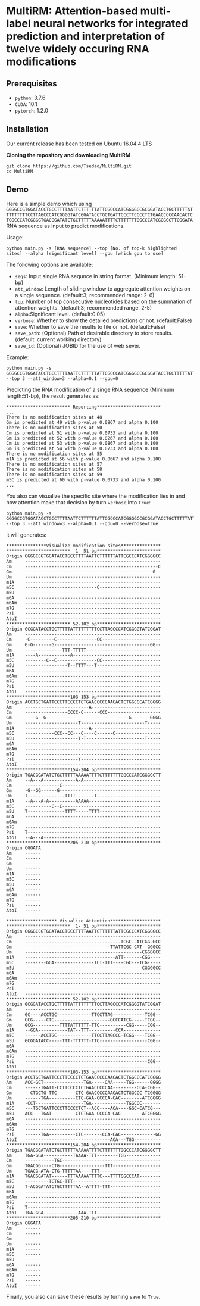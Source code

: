 # MultiRM: Attention-based multi-label neural networks for integrated prediction and interpretation of twelve widely occuring RNA modifications

## Prerequisites
* `python`: 3.7.6
* `CUDA`: 10.1
* `pytorch`: 1.2.0
## Installation
Our current release has been tested on Ubuntu 16.04.4 LTS

**Cloning the repository and downloading MultiRM**
```
git clone https://github.com/Tsedao/MultiRM.git
cd MultiRM
```

## Demo
Here is a simple demo which using `GGGGCCGTGGATACCTGCCTTTTAATTCTTTTTTATTCGCCCATCGGGGCCGCGGATACCTGCTTTTTATTTTTTTTTCCTTAGCCCATCGGGGTATCGGATACCTGCTGATTCCCTTCCCCTCTGAACCCCCAACACTCTGGCCCATCGGGGTGACGGATATCTGCTTTTTAAAAATTTTCTTTTTTTGGCCCATCGGGGCTTCGGATA`
RNA sequence as input to predict modifications.

Usage:
```
python main.py -s [RNA sequence] --top [No. of top-k highlighted sites] --alpha [significant level] --gpu [which gpu to use]
```

The following options are available:

* `seqs`: Input single RNA sequnce in string format. (Minimum length: 51-bp)
* `att_window`: Length of sliding window to aggregate attention weights on a single sequence. (default:3; recommended range: 2-6)
* `top`: Number of top consecutive nucleotides based on the summation of attention weights. (default:3; recommended range: 2-5)
* `alpha`:Significant level. (default:0.05)
* `verbose`: Whether to show the detailed predictions or not. (default:False)
* `save`: Whether to save the results to file or not. (default:False)
* `save_path`: (Optional) Path of desirable directory to store results. (default: current working directory)
* `save_id`: (Optional) JOBID for the use of web sever. 

Example:
```
python main.py -s GGGGCCGTGGATACCTGCCTTTTAATTCTTTTTTATTCGCCCATCGGGGCCGCGGATACCTGCTTTTTATTTTTTTTTCCTTAGCCCATCGGGGTATCGGATACCTGCTGATTCCCTTCCCCTCTGAACCCCCAACACTCTGGCCCATCGGGGTGACGGATATCTGCTTTTTAAAAATTTTCTTTTTTTGGCCCATCGGGGCTTCGGATA --top 3 --att_window=3 --alpha=0.1 --gpu=0
```
Predicting the RNA modification of a singe RNA sequence (Minimum length:51-bp), the result generates as:
```
************************ Reporting************************
...
There is no modification sites at 48 
Gm is predicted at 49 with p-value 0.0867 and alpha 0.100
There is no modification sites at 50 
Cm is predicted at 51 with p-value 0.0733 and alpha 0.100
Gm is predicted at 52 with p-value 0.0267 and alpha 0.100
Cm is predicted at 53 with p-value 0.0867 and alpha 0.100
Gm is predicted at 54 with p-value 0.0733 and alpha 0.100
There is no modification sites at 55 
m1A is predicted at 56 with p-value 0.0667 and alpha 0.100
There is no modification sites at 57 
There is no modification sites at 58 
There is no modification sites at 59 
m5C is predicted at 60 with p-value 0.0733 and alpha 0.100
...
```
You also can visualize the specific site where the modification lies in and
how attention make that decision by turn `verbose` into `True`:
```
python main.py -s GGGGCCGTGGATACCTGCCTTTTAATTCTTTTTTATTCGCCCATCGGGGCCGCGGATACCTGCTTTTTATTTTTTTTTCCTTAGCCCATCGGGGTATCGGATACCTGCTGATTCCCTTCCCCTCTGAACCCCCAACACTCTGGCCCATCGGGGTGACGGATATCTGCTTTTTAAAAATTTTCTTTTTTTGGCCCATCGGGGCTTCGGATA --top 3 --att_window=3 --alpha=0.1 --gpu=0 --verbose=True
```
it will generates:
```
***************Visualize modification sites***************
************************  1- 51 bp************************
Origin GGGGCCGTGGATACCTGCCTTTTAATTCTTTTTTATTCGCCCATCGGGGCC
Am     ---------------------------------------------------
Cm     --------------------------------------------------C
Gm     ------------------------------------------------G--
Um     ---------------------------------------------------
m1A    ---------------------------------------------------
m5C    ---------------------------C-----------------------
m5U    ---------------------------------------------------
m6A    ---------------------------------------------------
m6Am   ---------------------------------------------------
m7G    ---------------------------------------------------
Psi    ---------------------------------------------------
AtoI   ---------------------------------------------------
************************ 52-102 bp************************
Origin GCGGATACCTGCTTTTTATTTTTTTTTCCTTAGCCCATCGGGGTATCGGAT
Am     ---------------------------------------------------
Cm     -C---------C---------------CC----------------------
Gm     G-G-------G------------------------------------GG--
Um     --------------TTT-TTTTT----------------------------
m1A    ----A------------A---------------------------------
m5C    --------C--C---------------CC----------------------
m5U    ----------------T--TTTT---T------------------------
m6A    ---------------------------------------------------
m6Am   ---------------------------------------------------
m7G    ---------------------------------------------------
Psi    ---------------------------------------------------
AtoI   ---------------------------------------------------
************************103-153 bp************************
Origin ACCTGCTGATTCCCTTCCCCTCTGAACCCCCAACACTCTGGCCCATCGGGG
Am     ------------------------A--------------------------
Cm     ----------------CCCC-C------CCC--------------------
Gm     ----G--G-------------------------------G-------GGGG
Um     --------------------T------------------------T-----
m1A    ------------------------A--------------------------
m5C    -----------CCC--CC---C----C------C-----------------
m5U    --------------------T-T----------------------T-----
m6A    ---------------------------------------------------
m6Am   ---------------------------------------------------
m7G    ---------------------------------------------------
Psi    --------------------T------------------------------
AtoI   ---------------------------------------------------
************************154-204 bp************************
Origin TGACGGATATCTGCTTTTTAAAAATTTTCTTTTTTTGGCCCATCGGGGCTT
Am     --A---A------------A-A-----------------------------
Cm     -------------C-------------------------------------
Gm     -G--GG------G--------------------------------------
Um     T--------------TTTT-------T------------------------
m1A    --A---A-A----------AAAAA---------------------------
m5C    ----------C--C-------------------------------------
m5U    T--------------TTTT-----TTTT-----------------------
m6A    ---------------------------------------------------
m6Am   ---------------------------------------------------
m7G    ---------------------------------------------------
Psi    T--------------------------------------------------
AtoI   --A---A--------------------------------------------
************************205-210 bp************************
Origin CGGATA
Am     ------
Cm     ------
Gm     ------
Um     ------
m1A    ------
m5C    ------
m5U    ------
m6A    ------
m6Am   ------
m7G    ------
Psi    ------
AtoI   ------

******************* Visualize Attention*******************
************************  1- 51 bp************************
Origin GGGGCCGTGGATACCTGCCTTTTAATTCTTTTTTATTCGCCCATCGGGGCC
Am     ---------------------------------------------------
Cm     ------------------------------------TCGC--ATCGG-GCC
Gm     --------------------------------TTATTCGC-CAT--GGGCC
Um     --------------------------------------------CGGGGCC
m1A    ----------------------------------ATT-------CGG----
m5C    --------GGA---------------TCT-TTT----CGC---TCG-----
m5U    --------------------------------------------CGGGGCC
m6A    ---------------------------------------------------
m6Am   ---------------------------------------------------
m7G    ---------------------------------------------------
Psi    ---------------------------------------------------
AtoI   ---------------------------------------------------
************************ 52-102 bp************************
Origin GCGGATACCTGCTTTTTATTTTTTTTTCCTTAGCCCATCGGGGTATCGGAT
Am     ---------------------------------------------------
Cm     GC----ACCTGC-------------TTCCTTAG------------TCGG--
Gm     GCG-----CTG---------------------GCCCATCG-----TCGG--
Um     GCG----------TTTTATTTTTT-TTC----------CGG-----CGG--
m1A    --GGA-----------TAT--TTT----------CCA--------------
m5C    ------ACCTGC-------------TTCCTTAGCCC-TCGG----TCGG--
m5U    GCGGATACC-----TTT-TTTTTT-TTC------------------CGG--
m6A    ---------------------------------------------------
m6Am   ---------------------------------------------------
m7G    ---------------------------------------------------
Psi    ----------------------------------------------CGG--
AtoI   ---------------------------------------------------
************************103-153 bp************************
Origin ACCTGCTGATTCCCTTCCCCTCTGAACCCCCAACACTCTGGCCCATCGGGG
Am     ACC-GCT---------------TGA-----CAA-----TGG------GGGG
Cm     ------TGATT-CCTTCCCCTCTGAACCCCCAA---------CCA-CGG--
Gm     --CTGCTG-TTC-------CTC-GAACCCCCAACACTCTGGCCC-TCGGGG
Um     ------TGA----------CTC-GAA-CCCCA-CAC--------ATCGGGG
m1A    -CCT------------------TGA-------------TGGCCC-------
m5C    ---TGCTGATTCCCTTCCCCTCT--ACC----ACA----GGC-CATCG---
m5U    ACC---TGAT---------CTCTGAA-CCCCA-CAC--------ATCGGGG
m6A    ---------------------------------------------------
m6Am   ---------------------------------------------------
m7G    ---------------------------------------------------
Psi    ------TGA----------CTC-------CCA-CAC-------------GG
AtoI   --------------------------------ACA---TGG----------
************************154-204 bp************************
Origin TGACGGATATCTGCTTTTTAAAAATTTTCTTTTTTTGGCCCATCGGGGCTT
Am     TGA-GGA-----------TAAAA-TTT--------TGG-------------
Cm     -----------TGC-------------------------------------
Gm     TGACGG----CTG-----------------TTT------------------
Um     TGACG-ATA-CTG-TTTTTAA----TTT-----------------------
m1A    TGACGGATAT------TTTAAAAATTTTC---TTTTGGCCCAT--------
m5C    ---------TCTGC-TTT---------------------------------
m5U    T-ACGGATATCTGCTTTTTAA--ATTTT-TTT-------------------
m6A    ---------------------------------------------------
m6Am   ---------------------------------------------------
m7G    ---------------------------------------------------
Psi    T--------------------------------------------------
AtoI   TGA-GGA-------------AAA-TTT------------------------
************************205-210 bp************************
Origin CGGATA
Am     ------
Cm     ------
Gm     ------
Um     ------
m1A    ------
m5C    ------
m5U    ------
m6A    ------
m6Am   ------
m7G    ------
Psi    ------
AtoI   ------
```
Finally, you also can save these results by turning `save` to `True`.
